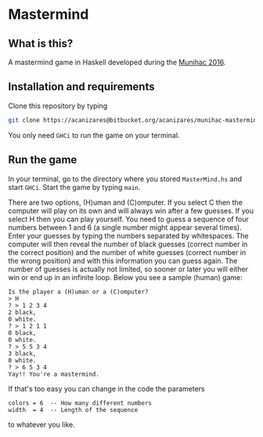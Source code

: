 # Mastermind #

## What is this?
A mastermind game in Haskell developed during the [Munihac 2016](http://munihac.de/).

## Installation and requirements
Clone this repository by typing
```bash
git clone https://acanizares@bitbucket.org/acanizares/munihac-mastermind.git
```

You only need `GHCi` to run the game on your terminal.

## Run the game
In your terminal, go to the directory where you stored `MasterMind.hs` and start `GHCi`. Start the game by typing `main`.

There are two options, (H)uman and (C)omputer. If you select C then the computer will play on its own and will 
always win after a few guesses. If you select H then you can play yourself. You need to guess a sequence of four numbers
between 1 and 6 (a single number might appear several times). Enter your guesses by typing the numbers separated by whitespaces.
The computer will then reveal the number of black guesses (correct number in the correct position) and the number of
white guesses (correct number in the wrong position) and with this information you can guess again. The number of guesses
is actually not limited, so sooner or later you will either win or end up in an infinite loop.
Below you see a sample (human) game:
```
Is the player a (H)uman or a (C)omputer?
> H
? > 1 2 3 4
2 black,
0 white.
? > 1 2 1 1
0 black,
0 white.
? > 5 5 3 4
3 black,
0 white.
? > 6 5 3 4
Yay!! You're a mastermind.
``` 
If that's too easy you can change in the code the parameters
```
colors = 6  -- How many different numbers
width  = 4  -- Length of the sequence
``` 
to whatever you like.
